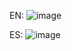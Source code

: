 EN:
![image](https://github.com/jf-castanol/i18n/assets/60269646/dacd198a-b2f4-4b05-9564-1d0c262766de)

ES:
![image](https://github.com/jf-castanol/i18n/assets/60269646/3354069e-53e4-4253-a6a0-1bd7658dce64)

